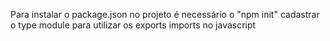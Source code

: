 Para instalar o package.json no projeto é necessário o "npm init"
cadastrar o type module para utilizar os exports imports no javascript